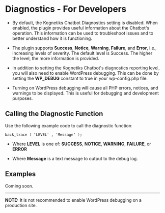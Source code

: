 # Diagnostics - For Developers

- By default, the Kognetiks Chatbot Diagnostics setting is disabled. When enabled, the plugin provides useful information about the Chatbot's operation. This information can be used to troubleshoot issues and to better understand how it is functioning.

- The plugin supports **Success**, **Notice**, **Warning**, **Failure**, and **Error**, i.e., increasing levels of severity. The default level is Success. The higher the level, the more information is provided.

- In addition to setting the Kognetiks Chatbot's diagnostics reporting level, you will also need to enable WordPress debugging. This can be done by setting the **WP_DEBUG** constant to true in your wp-config.php file.

- Turning on WordPress debugging will cause all PHP errors, notices, and warnings to be displayed. This is useful for debugging and development purposes.

## Calling the Diagnostic Function

Use the following example code to call the diagnostic function:

```back_trace ( 'LEVEL' , 'Message' );```

- Where **LEVEL** is one of: **SUCCESS**, **NOTICE**, **WARNING**, **FAILURE**, or **ERROR**

- Where **Message** is a text message to output to the debug log.

## Examples

Coming soon.

---

**NOTE:** It is not recommended to enable WordPress debugging on a production site.
